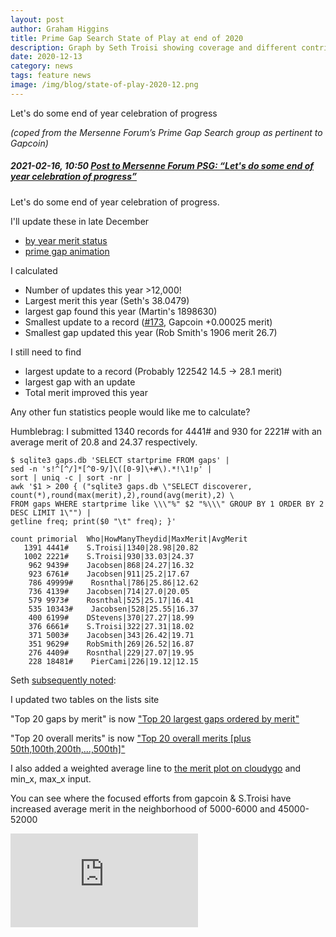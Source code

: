 ```yaml
---
layout: post
author: Graham Higgins
title: Prime Gap Search State of Play at end of 2020
description: Graph by Seth Troisi showing coverage and different contributions
date: 2020-12-13
category: news
tags: feature news
image: /img/blog/state-of-play-2020-12.png
---
```


Let's do some end of year celebration of progress

*(coped from the Mersenne Forum’s Prime Gap Search group as pertinent to Gapcoin)*

##### 2021-02-16, 10:50 [Post to Mersenne Forum PSG: “Let's do some end of year celebration of progress”](https://www.mersenneforum.org/showpost.php?p=571747&postcount=227)

Let's do some end of year celebration of progress.

I'll update these in late December

- [by year merit status](https://primegap-list-project.github.io/lists/merit-stats/)
- [prime gap animation](https://www.youtube.com/watch?v=CYbLUKsRNmM)

I calculated
- Number of updates this year >12,000!
- Largest merit this year (Seth's 38.0479)
- largest gap found this year (Martin's 1898630)
- Smallest update to a record ([#173](https://www.mersenneforum.org/showpost.php?p=559833&postcount=173), Gapcoin +0.00025 merit)
- Smallest gap updated this year (Rob Smith's 1906 merit 26.7)

I still need to find
- largest update to a record (Probably 122542 14.5 -> 28.1 merit)
- largest gap with an update
- Total merit improved this year

Any other fun statistics people would like me to calculate?

Humblebrag: I submitted 1340 records for 4441# and 930 for 2221# with an average merit of 20.8 and 24.37 respectively.


    $ sqlite3 gaps.db 'SELECT startprime FROM gaps' | 
    sed -n 's!^[^/]*[^0-9/]\([0-9]\+#\).*!\1!p' |
    sort | uniq -c | sort -nr |
    awk '$1 > 200 { ("sqlite3 gaps.db \"SELECT discoverer, count(*),round(max(merit),2),round(avg(merit),2) \
    FROM gaps WHERE startprime like \\\"%" $2 "%\\\" GROUP BY 1 ORDER BY 2 DESC LIMIT 1\"") |
    getline freq; print($0 "\t" freq); }'

    count primorial  Who|HowManyTheydid|MaxMerit|AvgMerit
       1391 4441#    S.Troisi|1340|28.98|20.82
       1002 2221#    S.Troisi|930|33.03|24.37
        962 9439#    Jacobsen|868|24.27|16.32
        923 6761#    Jacobsen|911|25.2|17.67
        786 49999#    Rosnthal|786|25.86|12.62
        736 4139#    Jacobsen|714|27.0|20.05
        579 9973#    Rosnthal|525|25.17|16.41
        535 10343#    Jacobsen|528|25.55|16.37
        400 6199#    DStevens|370|27.27|18.99
        376 6661#    S.Troisi|322|27.31|18.02
        371 5003#    Jacobsen|343|26.42|19.71
        351 9629#    RobSmith|269|26.52|16.87
        276 4409#    Rosnthal|229|27.07|19.95
        228 18481#    PierCami|226|19.12|12.15


Seth [subsequently noted](https://www.mersenneforum.org/showpost.php?p=567669&postcount=209):

I updated two tables on the lists site

"Top 20 gaps by merit" is now ["Top 20 largest gaps ordered by merit"](https://primegap-list-project.github.io/lists/top20-gaps-by-merit/)

"Top 20 overall merits" is now ["Top 20 overall merits [plus 50th,100th,200th,...,500th]"](https://primegap-list-project.github.io/lists/top20-overall-merits/)

I also added a weighted average line to [the merit plot on cloudygo](https://primegaps.cloudygo.com/graphs?max=70000) and min_x, max_x input.

You can see where the focused efforts from gapcoin & S.Troisi have increased average merit in the neighborhood of 5000-6000 and 45000-52000

![Image: State of Play](https://www.mersenneforum.org/attachment.php?attachmentid=24068&d=1609272258)


